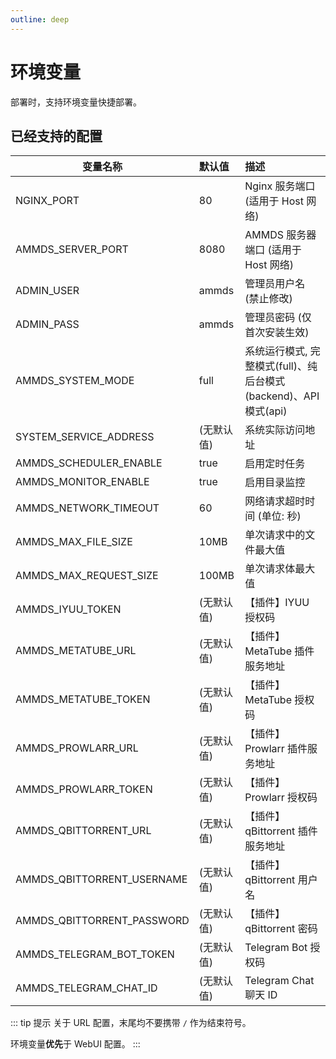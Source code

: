 ```yaml
---
outline: deep
---
```


# 环境变量

部署时，支持环境变量快捷部署。

## 已经支持的配置

| 变量名称                   | 默认值     | 描述                                                             |
| -------------------------- | :--------- | :--------------------------------------------------------------- |
| NGINX_PORT                 | 80         | Nginx 服务端口 (适用于 Host 网络)                                |
| AMMDS_SERVER_PORT          | 8080       | AMMDS 服务器端口 (适用于 Host 网络)                              |
| ADMIN_USER                 | ammds      | 管理员用户名 (禁止修改)                                          |
| ADMIN_PASS                 | ammds      | 管理员密码 (仅首次安装生效)                                      |
| AMMDS_SYSTEM_MODE          | full       | 系统运行模式, 完整模式(full)、纯后台模式(backend)、API 模式(api) |
| SYSTEM_SERVICE_ADDRESS     | (无默认值) | 系统实际访问地址                                                 |
| AMMDS_SCHEDULER_ENABLE     | true       | 启用定时任务                                                     |
| AMMDS_MONITOR_ENABLE       | true       | 启用目录监控                                                     |
| AMMDS_NETWORK_TIMEOUT      | 60         | 网络请求超时时间 (单位: 秒)                                      |
| AMMDS_MAX_FILE_SIZE        | 10MB       | 单次请求中的文件最大值                                           |
| AMMDS_MAX_REQUEST_SIZE     | 100MB      | 单次请求体最大值                                                 |
| AMMDS_IYUU_TOKEN           | (无默认值) | 【插件】IYUU 授权码                                              |
| AMMDS_METATUBE_URL         | (无默认值) | 【插件】MetaTube 插件服务地址                                    |
| AMMDS_METATUBE_TOKEN       | (无默认值) | 【插件】MetaTube 授权码                                          |
| AMMDS_PROWLARR_URL         | (无默认值) | 【插件】Prowlarr 插件服务地址                                    |
| AMMDS_PROWLARR_TOKEN       | (无默认值) | 【插件】Prowlarr 授权码                                          |
| AMMDS_QBITTORRENT_URL      | (无默认值) | 【插件】qBittorrent 插件服务地址                                 |
| AMMDS_QBITTORRENT_USERNAME | (无默认值) | 【插件】qBittorrent 用户名                                       |
| AMMDS_QBITTORRENT_PASSWORD | (无默认值) | 【插件】qBittorrent 密码                                         |
| AMMDS_TELEGRAM_BOT_TOKEN   | (无默认值) | Telegram Bot 授权码                                              |
| AMMDS_TELEGRAM_CHAT_ID     | (无默认值) | Telegram Chat 聊天 ID                                            |

::: tip 提示
关于 URL 配置，末尾均不要携带 `/` 作为结束符号。

环境变量**优先**于 WebUI 配置。
:::
